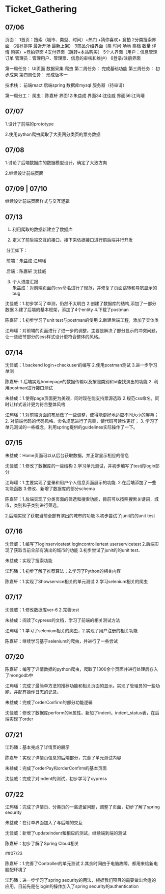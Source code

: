 # Ticket_Gathering
## 07/06 

页面：
1首页：搜索（城市、类型、时间）+热门 +猜你喜欢+ 竞拍
2分类搜索界面 （推荐排序 最近开场 最新上架）
3商品介绍界面（票 时间 场地 票档 数量 详情 购买）+竞拍界面 
4支付界面（跳转+本站购买）
5个人界面（用户：信息管理 订单  管理员：管理用户、管理票、信息的审核和维护）
6登录/注册界面

第一周任务：
UI页面
数据采集:爬虫
第二周任务：
完成基础功能
第三周任务：
初步成果
第四周任务：
形成版本一

技术栈：
前端react
后端spring
数据库mysql
服务器（待审请）

第一周分工：
爬虫：陈嘉轩
界面12:朱益成
界面34:沈佳威
界面56:江玙璠

## 07/07

1.设计了前端的prototype

2.使用python爬虫爬取了大麦网分类页的票务数据

## 07/08

1.讨论了后端数据库的数据模型设计，确定了大致方向

2.继续设计前端页面

## 07/09  |   07/10

继续设计前端页面样式与交互逻辑

## 07/13
1. 利用爬取的数据新建立了数据库

2. 定义了前后端交互的接口，接下来依据接口进行前后端并行开发

​    分工如下： 

​    前端：朱益成   江玙璠

​    后端：陈嘉轩   沈佳威

3. 个人进度汇报  
朱益成：对前端页面的css命名进行了规范，并修复了页面跳转和导航显示的bug

沈佳威：1.初步学习了单测，仍然不太明白 2.创建了数据库的结构,添加了一部分数据 3.建了后端的基本框架，添加了4个entity 4.下载了postman

陈嘉轩：1.初步学习了unit test与postman的使用 2.新建后端工程，添加了实体类

江玙璠：对前端的页面进行了进一步的调整，主要是解决了部分显示的冲突问题，让一些细节部分的css样式设计更符合整体的风格。

## 07/14
沈佳威：1.backend login+checkuser的编写 2.使用postman测试 3.进一步学习单测

陈嘉轩: 1.后端实现homepage的数据传输以及按照类别和id查找演出的功能 2. 利用postman进行接口测试

朱益成：1.使得page页面更为美观，同时现在能支持票源选取 2.规范css命名，同时让样式设计更为符合整体风格

江玙璠：1.对前端页面的布局做了一些调整，使得能更好地适应不同大小的屏幕；2. 对前端代码的代码风格、命名规范进行了完善，使代码可读性更好； 3. 学习了单元测试的一些概念，利用spring提供的guidelines实际操作了一下。


## 07/15
朱益成：Home页面可以从后台获取数据，并正常显示相应的信息

沈佳威：1.修改了数据库的一些结构 2.学习单元测试，并初步编写了test的login部分

江玙璠：1.主要实现了登录和用户个人信息页面展示的功能. 2.在后端添加了一些功能函数 3.修改、新增了数据库的部分schema

陈嘉轩：1.后端实现了分类页面的筛选和搜索功能，目前可以按照搜索关键词，城市，类别和子类别进行筛选。

2.后端实现了获取当前全部有演出的城市的功能 3.初步尝试了junit的的unit test

## 07/16
沈佳威：1.编写了loginservicetest logincontrollertest userservicetest 
2.后端实现了获取当前全部有演出的城市的功能 3.初步尝试了junit的的unit test、

朱益成：实现了搜索功能

江玙璠：1.初步了解了推荐算法；2.学习了Python的相关内容

陈嘉轩：1.实现了Showservice相关的单元测试 2.学习selenium相关的爬虫

## 07/17
沈佳威：1.修改数据库ver-6 2.完善test

朱益成：阅读了cypress的文档，学习了前端的相关测试方法

江玙璠：1.学习了selenium相关的爬虫，2.实现了用户注册的相关功能

陈嘉轩：继续学习基于selenium的爬虫，并进行了一些尝试

## 07/20

陈嘉轩：编写了详情数据的python爬虫，爬取了1300余个页面并进行处理后存入了mongodb中

江玙璠：完成了最简单方法的推荐功能和相关页面的显示。实现了管理员的一些功能，并配有操作日志的记录。

朱益成：完成了orderConfirm的部分功能逻辑

沈佳威：修改了数据库perform的id属性，新加了indent，indent_status表，在后端实现了order

## 07/21

江玙璠：基本完成了详情页的展示

陈嘉轩：实现了详情页信息的后端部分，完善了单元测试内容

朱益成：完成了orderPay和orderConfirm的基本页面

沈佳威：完成了对indent的测试，初步学习了cypress

## 07/22

江玙璠：完成了详情页、分类页的一些遗留问题，调整了页面，初步了解了spring security

朱益成：在订单界面加入了与后端的交互

沈佳威：新增了updateIndent和相应的测试，继续端到端的测试

陈嘉轩：初步了解了Spring Cloud相关

##07/23

陈嘉轩：1.完善了Controller的单元测试 2.其余时间由于电脑故障，都用来给新电脑配环境了

江玙璠：进一步学习了spring security的用法，根据我们项目的需要做出合适的应用，目前先是在login的操作加入了spring security的authentication
